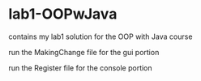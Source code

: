 # lab1-OOPwJava
contains my lab1 solution for the OOP with Java course

run the MakingChange file for the gui portion

run the Register file for the console portion
